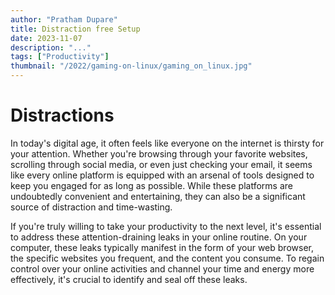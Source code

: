 ```yaml
---
author: "Pratham Dupare"
title: Distraction free Setup
date: 2023-11-07
description: "..."
tags: ["Productivity"]
thumbnail: "/2022/gaming-on-linux/gaming_on_linux.jpg"
---
```


# Distractions

In today's digital age, it often feels like everyone on the internet is thirsty for your attention. Whether you're browsing through your favorite websites, scrolling through social media, or even just checking your email, it seems like every online platform is equipped with an arsenal of tools designed to keep you engaged for as long as possible. While these platforms are undoubtedly convenient and entertaining, they can also be a significant source of distraction and time-wasting.

If you're truly willing to take your productivity to the next level, it's essential to address these attention-draining leaks in your online routine. On your computer, these leaks typically manifest in the form of your web browser, the specific websites you frequent, and the content you consume. To regain control over your online activities and channel your time and energy more effectively, it's crucial to identify and seal off these leaks.
